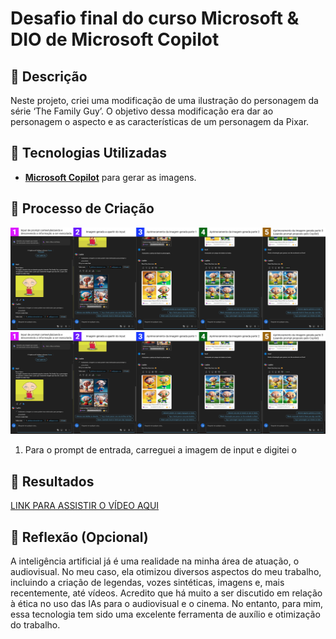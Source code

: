 # Desafio final do curso Microsoft & DIO de Microsoft Copilot

## 📒 Descrição
Neste projeto, criei uma modificação de uma ilustração do personagem da série ‘The Family Guy’. O objetivo dessa modificação era dar ao personagem o aspecto e as características de um personagem da Pixar.

## 🤖 Tecnologias Utilizadas
- **[Microsoft Copilot](https://copilot.microsoft.com/)** para gerar as imagens.

## 🧐 Processo de Criação
![Trajetoria de input e prompt](https://github.com/tastiago/Desafio-Final-DIO/blob/cd9df24525614e9c2d0597c35b64986b084ff22e/inputs/Print%20Microsoft%20Copilot.jpg)
![Imagem para input 'Fonte:.wallpapers.com'](https://github.com/tastiago/Desafio-Final-DIO/blob/cd9df24525614e9c2d0597c35b64986b084ff22e/inputs/Print%20Microsoft%20Copilot.jpg)

1. Para o prompt de entrada, carreguei a imagem de input e digitei o

## 🚀 Resultados
[LINK PARA ASSISTIR O VÍDEO AQUI](https://www.youtube.com/shorts/qsefr2iPwMY)

## 💭 Reflexão (Opcional)
A inteligência artificial já é uma realidade na minha área de atuação, o audiovisual. No meu caso, ela otimizou diversos aspectos do meu trabalho, incluindo a criação de legendas, vozes sintéticas, imagens e, mais recentemente, até vídeos. Acredito que há muito a ser discutido em relação à ética no uso das IAs para o audiovisual e o cinema. No entanto, para mim, essa tecnologia tem sido uma excelente ferramenta de auxílio e otimização do trabalho. 
```
